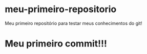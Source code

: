 # meu-primeiro-repositorio
Meu primeiro repositório para testar meus conhecimentos do git!
# Meu primeiro commit!!!